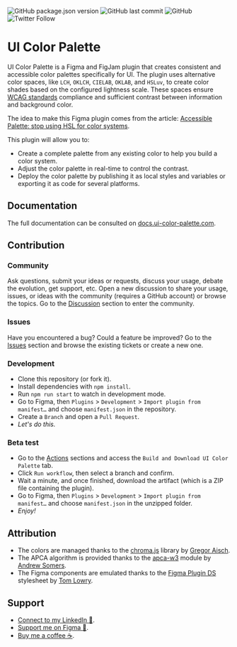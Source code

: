 ![GitHub package.json version](https://img.shields.io/github/package-json/v/inVoltag/figma-ui-color-palette?color=informational) ![GitHub last commit](https://img.shields.io/github/last-commit/inVoltag/figma-ui-color-palette?color=informational) ![GitHub](https://img.shields.io/github/license/inVoltag/figma-ui-color-palette?color=informational) ![Twitter Follow](https://img.shields.io/twitter/follow/a_ng_d?style=social)

# UI Color Palette
UI Color Palette is a Figma and FigJam plugin that creates consistent and accessible color palettes specifically for UI. The plugin uses alternative color spaces, like `LCH`, `OKLCH`, `CIELAB`, `OKLAB`, and `HSLuv`, to create color shades based on the configured lightness scale. These spaces ensure [WCAG standards](https://www.w3.org/WAI/standards-guidelines/wcag/) compliance and sufficient contrast between information and background color.

The idea to make this Figma plugin comes from the article: [Accessible Palette: stop using HSL for color systems](https://wildbit.com/blog/accessible-palette-stop-using-hsl-for-color-systems).

This plugin will allow you to:
- Create a complete palette from any existing color to help you build a color system.
- Adjust the color palette in real-time to control the contrast.
- Deploy the color palette by publishing it as local styles and variables or exporting it as code for several platforms.

## Documentation
The full documentation can be consulted on [docs.ui-color-palette.com](https://uicp.link/docs).

## Contribution
### Community
Ask questions, submit your ideas or requests, discuss your usage, debate the evolution, get support, etc.
Open a new discussion to share your usage, issues, or ideas with the community (requires a GitHub account) or browse the topics.
Go to the [Discussion](https://uicp.link/discuss) section to enter the community.

### Issues
Have you encountered a bug? Could a feature be improved?
Go to the [Issues](https://uicp.link/report) section and browse the existing tickets or create a new one.

### Development
- Clone this repository (or fork it).
- Install dependencies with `npm install`.
- Run `npm run start` to watch in development mode.
- Go to Figma, then `Plugins` > `Development` > `Import plugin from manifest…` and choose `manifest.json` in the repository.
- Create a `Branch` and open a `Pull Request`.
- _Let's do this._

### Beta test
- Go to the [Actions](https://github.com/inVoltag/figma-ui-color-palette/actions) sections and access the `Build and Download UI Color Palette` tab.
- Click `Run workflow`, then select a branch and confirm.
- Wait a minute, and once finished, download the artifact (which is a ZIP file containing the plugin).
- Go to Figma, then `Plugins` > `Development` > `Import plugin from manifest…` and choose `manifest.json` in the unzipped folder.
- _Enjoy!_

## Attribution
- The colors are managed thanks to the [chroma.js](https://github.com/gka/chroma.js) library by [Gregor Aisch](https://github.com/gka).
- The APCA algorithm is provided thanks to the [apca-w3](https://www.npmjs.com/package/apca-w3) module by [Andrew Somers](https://github.com/Myndex).
- The Figma components are emulated thanks to the [Figma Plugin DS](https://github.com/thomas-lowry/figma-plugin-ds) stylesheet by [Tom Lowry](https://github.com/thomas-lowry).

## Support
- [Connect to my LinkedIn 💼](https://uicp.link/network).
- [Support me on Figma 🎨](https://uicp.link/author).
- [Buy me a coffee ☕️](https://uicp.link/donate).

